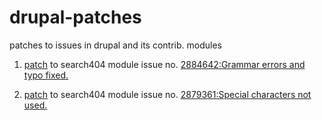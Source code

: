 # drupal-patches
patches to issues in drupal and its contrib. modules

1. [patch](./search404-grammar-errors-and-typos-fixed-2884642-1-D8.patch) to search404 module issue no. [2884642:Grammar errors and typo fixed.](https://www.drupal.org/node/2884642)

2. [patch](./search404-special-characters-not-used-2879361-2-D8.patch) to search404 module issue no. [2879361:Special characters not used.](https://www.drupal.org/node/2879361) 
